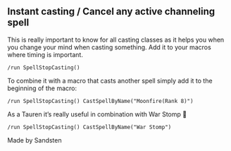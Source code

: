 ## Instant casting / Cancel any active channeling spell

This is really important to know for all casting classes as it helps you when you change your mind when casting something. Add it to your macros where timing is important.
```	
/run SpellStopCasting()
```
To combine it with a macro that casts another spell simply add it to the beginning of the macro:
```	
/run SpellStopCasting() CastSpellByName("Moonfire(Rank 8)")
```
As a Tauren it’s really useful in combination with War Stomp 🙂
```	
/run SpellStopCasting() CastSpellByName("War Stomp")
```

Made by Sandsten